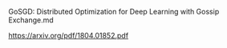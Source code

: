 GoSGD: Distributed Optimization for Deep Learning with Gossip Exchange.md

https://arxiv.org/pdf/1804.01852.pdf
